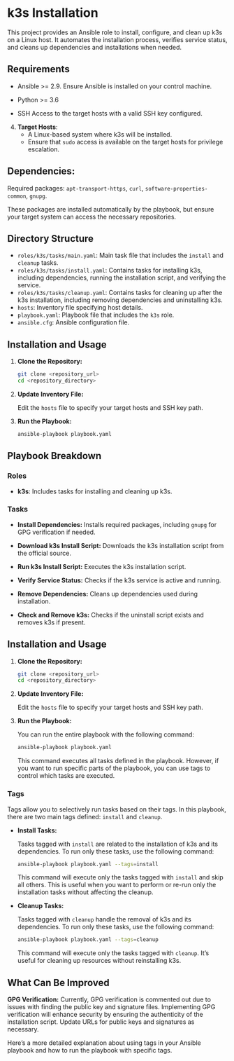
# k3s Installation

This project provides an Ansible role to install, configure, and clean up k3s on a Linux host. It automates the installation process, verifies service status, and cleans up dependencies and installations when needed.

## Requirements

- Ansible >= 2.9.
    Ensure Ansible is installed on your control machine.

- Python >= 3.6 

- SSH Access to the target hosts with a valid SSH key configured.

4. **Target Hosts**:
   - A Linux-based system where k3s will be installed.
   - Ensure that `sudo` access is available on the target hosts for privilege escalation.

## Dependencies:
Required packages: 
`apt-transport-https`, `curl`, `software-properties-common`, `gnupg`.

These packages are installed automatically by the playbook, but ensure your target system can access the necessary repositories.

## Directory Structure

- `roles/k3s/tasks/main.yaml`: Main task file that includes the `install` and `cleanup` tasks.
- `roles/k3s/tasks/install.yaml`: Contains tasks for installing k3s, including dependencies, running the installation script, and verifying the service.
- `roles/k3s/tasks/cleanup.yaml`: Contains tasks for cleaning up after the k3s installation, including removing dependencies and uninstalling k3s.
- `hosts`: Inventory file specifying host details.
- `playbook.yaml`: Playbook file that includes the `k3s` role.
- `ansible.cfg`: Ansible configuration file.

## Installation and Usage

1. **Clone the Repository:**

   ```bash
   git clone <repository_url>
   cd <repository_directory>
   ```

2. **Update Inventory File:**

   Edit the `hosts` file to specify your target hosts and SSH key path.

3. **Run the Playbook:**

   ```bash
   ansible-playbook playbook.yaml
   ```

## Playbook Breakdown

### Roles

- **k3s**: Includes tasks for installing and cleaning up k3s.

### Tasks

- **Install Dependencies:**
  Installs required packages, including `gnupg` for GPG verification if needed.

- **Download k3s Install Script:**
  Downloads the k3s installation script from the official source.

- **Run k3s Install Script:**
  Executes the k3s installation script.

- **Verify Service Status:**
  Checks if the k3s service is active and running.

- **Remove Dependencies:**
  Cleans up dependencies used during installation.

- **Check and Remove k3s:**
  Checks if the uninstall script exists and removes k3s if present.


## Installation and Usage

1. **Clone the Repository:**

   ```bash
   git clone <repository_url>
   cd <repository_directory>
   ```

2. **Update Inventory File:**

   Edit the `hosts` file to specify your target hosts and SSH key path.

3. **Run the Playbook:**

   You can run the entire playbook with the following command:

   ```bash
   ansible-playbook playbook.yaml
   ```

   This command executes all tasks defined in the playbook. However, if you want to run specific parts of the playbook, you can use tags to control which tasks are executed.

### Tags

Tags allow you to selectively run tasks based on their tags. In this playbook, there are two main tags defined: `install` and `cleanup`.

- **Install Tasks:**

  Tasks tagged with `install` are related to the installation of k3s and its dependencies. To run only these tasks, use the following command:

  ```bash
  ansible-playbook playbook.yaml --tags=install
  ```

  This command will execute only the tasks tagged with `install` and skip all others. This is useful when you want to perform or re-run only the installation tasks without affecting the cleanup.

- **Cleanup Tasks:**

  Tasks tagged with `cleanup` handle the removal of k3s and its dependencies. To run only these tasks, use the following command:

  ```bash
  ansible-playbook playbook.yaml --tags=cleanup
  ```

  This command will execute only the tasks tagged with `cleanup`. It’s useful for cleaning up resources without reinstalling k3s.

## What Can Be Improved

**GPG Verification:**
   Currently, GPG verification is commented out due to issues with finding the public key and signature files. Implementing GPG verification will enhance security by ensuring the authenticity of the installation script. Update URLs for public keys and signatures as necessary.


Here’s a more detailed explanation about using tags in your Ansible playbook and how to run the playbook with specific tags.
